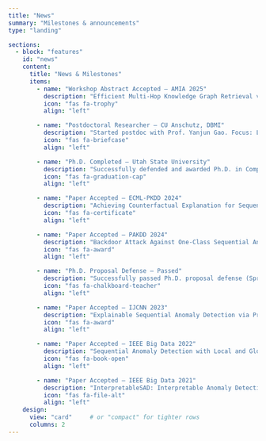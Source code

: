 ```yaml
---
title: "News"
summary: "Milestones & announcements"
type: "landing"

sections:
  - block: "features"
    id: "news"
    content:
      title: "News & Milestones"
      items:
        - name: "Workshop Abstract Accepted — AMIA 2025"
          description: "Efficient Multi-Hop Knowledge Graph Retrieval via Sparse Matrix Decomposition for LLM-Enhanced Biomedical Reasoning (Atlanta, Nov 15–19)."
          icon: "fas fa-trophy"
          align: "left"

        - name: "Postdoctoral Researcher — CU Anschutz, DBMI"
          description: "Started postdoc with Prof. Yanjun Gao. Focus: LogosKG (efficient multi-hop KG retrieval) and clinical NLP."
          icon: "fas fa-briefcase"
          align: "left"

        - name: "Ph.D. Completed — Utah State University"
          description: "Successfully defended and awarded Ph.D. in Computer Science (Dec 2024). Research: anomaly detection, interpretability, backdoor attacks."
          icon: "fas fa-graduation-cap"
          align: "left"

        - name: "Paper Accepted — ECML-PKDD 2024"
          description: "Achieving Counterfactual Explanation for Sequence Anomaly Detection."
          icon: "fas fa-certificate"
          align: "left"

        - name: "Paper Accepted — PAKDD 2024"
          description: "Backdoor Attack Against One-Class Sequential Anomaly Detection Models."
          icon: "fas fa-award"
          align: "left"

        - name: "Ph.D. Proposal Defense — Passed"
          description: "Successfully passed Ph.D. proposal defense (Spring 2024)."
          icon: "fas fa-chalkboard-teacher"
          align: "left"

        - name: "Paper Accepted — IJCNN 2023"
          description: "Explainable Sequential Anomaly Detection via Prototypes."
          icon: "fas fa-award"
          align: "left"

        - name: "Paper Accepted — IEEE Big Data 2022"
          description: "Sequential Anomaly Detection with Local and Global Explanations."
          icon: "fas fa-book-open"
          align: "left"

        - name: "Paper Accepted — IEEE Big Data 2021"
          description: "InterpretableSAD: Interpretable Anomaly Detection in Sequential Log Data."
          icon: "fas fa-file-alt"
          align: "left"
    design:
      view: "card"     # or "compact" for tighter rows
      columns: 2
---
```

